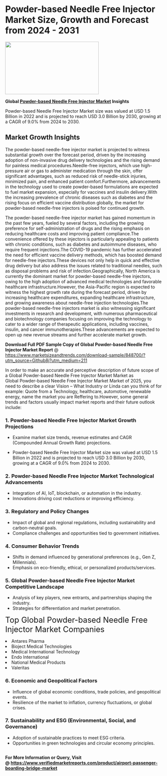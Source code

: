 <H1>Powder-based Needle Free Injector Market Size, Growth and Forecast from 2024 - 2031</H1><img class="aligncenter size-medium wp-image-584254" src="https://thirdeyenews.in/wp-content/uploads/2024/09/Global-Market-Research-300x168.jpeg" alt="" width="300" height="168" /><p><strong>Global&nbsp;<a href="https://www.marketsizeandtrends.com/download-sample/848700/?utm_source=Github8j?utm_medium=211">Powder-based Needle Free Injector Market</a> Insights</strong></p><p>Powder-based Needle Free Injector Market size was valued at USD 1.5 Billion in 2022 and is projected to reach USD 3.0 Billion by 2030, growing at a CAGR of 9.0% from 2024 to 2030.</p><p><h2>Market Growth Insights</h2> <p>The powder-based needle-free injector market is projected to witness substantial growth over the forecast period, driven by the increasing adoption of non-invasive drug delivery technologies and the rising demand for painless medical procedures.Needle-free injectors, which use high-pressure air or gas to administer medication through the skin, offer significant advantages, such as reduced risk of needle-stick injuries, minimized pain, and enhanced patient comfort.Furthermore, advancements in the technology used to create powder-based formulations are expected to fuel market expansion, especially for vaccines and insulin delivery.With the increasing prevalence of chronic diseases such as diabetes and the rising focus on efficient vaccine distribution globally, the market for powder-based needle-free injectors is poised for continued growth.</p> <p>The powder-based needle-free injector market has gained momentum in the past few years, fueled by several factors, including the growing preference for self-administration of drugs and the rising emphasis on reducing healthcare costs and improving patient compliance.The convenience offered by these injectors is particularly appealing to patients with chronic conditions, such as diabetes and autoimmune diseases, who require frequent injections.The COVID-19 pandemic has further accelerated the need for efficient vaccine delivery methods, which has boosted demand for needle-free injectors.These devices not only help in quick and effective drug delivery but also address the issues related to traditional needles, such as disposal problems and risk of infection.Geographically, North America is currently the dominant market for powder-based needle-free injectors, owing to the high adoption of advanced medical technologies and favorable healthcare infrastructure.However, the Asia-Pacific region is expected to witness the highest growth rate during the forecast period, driven by increasing healthcare expenditures, expanding healthcare infrastructure, and growing awareness about needle-free injection technologies.The powder-based needle-free injectors market is also witnessing significant investments in research and development, with numerous pharmaceutical and biotechnology companies focusing on improving the technology to cater to a wider range of therapeutic applications, including vaccines, insulin, and cancer immunotherapies.These advancements are expected to open up new revenue streams and further accelerate market growth.</p> <p><span class=""><strong>Download Full PDF Sample Copy of Global Powder-based Needle Free Injector Market Report</strong> @ <a href="https://www.marketsizeandtrends.com/download-sample/848700/?utm_source=Github8j?utm_medium=211" target="_blank">https://www.marketsizeandtrends.com/download-sample/848700/?utm_source=Github8j?utm_medium=211</a></span></p><p>In order to make an accurate and perceptive description of future scope of a Global&nbsp;Powder-based Needle Free Injector Market Market as Global&nbsp;Powder-based Needle Free Injector Market Market of 2025, you need to describe a clear Vision &ndash; What Industry or Linda can you think of for example: Quote from a Technology, healthcare, automotive, renewable energy, name the market you are Reffering to.However, some general trends and factors usually impact market reports and their future outlook include:</p><h3>1.&nbsp;<strong>Powder-based Needle Free Injector Market Growth Projections</strong></h3><ul><li>Examine market size trends, revenue estimates and CAGR (Compounded Annual Growth Rate) projections.</li><li><p>Powder-based Needle Free Injector Market size was valued at USD 1.5 Billion in 2022 and is projected to reach USD 3.0 Billion by 2030, growing at a CAGR of 9.0% from 2024 to 2030.</p></li></ul><h3>2.&nbsp;<strong>Powder-based Needle Free Injector Market Technological Advancements</strong></h3><ul><li>Integration of AI, IoT, blockchain, or automation in the industry.</li><li>Innovations driving cost reductions or improving efficiency.</li></ul><h3>3.&nbsp;<strong>Regulatory and Policy Changes</strong></h3><ul><li>Impact of global and regional regulations, including sustainability and carbon-neutral goals.</li><li>Compliance challenges and opportunities tied to government initiatives.</li></ul><h3>4.&nbsp;<strong>Consumer Behavior Trends</strong></h3><ul><li>Shifts in demand influenced by generational preferences (e.g., Gen Z, Millennials).</li><li>Emphasis on eco-friendly, ethical, or personalized products/services.</li></ul><h3>5.&nbsp;<strong>Global Powder-based Needle Free Injector Market Competitive Landscape</strong></h3><ul><li>Analysis of key players, new entrants, and partnerships shaping the industry.</li><li>Strategies for differentiation and market penetration.</li></ul><p data-pm-slice="1 1 []"><span style="color: inherit; font-family: inherit; font-size: 25px;">Top Global Powder-based Needle Free Injector Market Companies</span></p><div class="" data-test-id=""><p><li>Antares Pharma</li><li> Bioject Medical Technologies</li><li> Medical International Technology</li><li> Endo International</li><li> National Medical Products</li><li> Valeritas</li></p></div><h3>6.&nbsp;<strong>Economic and Geopolitical Factors</strong></h3><ul><li>Influence of global economic conditions, trade policies, and geopolitical events.</li><li>Resilience of the market to inflation, currency fluctuations, or global crises.</li></ul><h3>7.&nbsp;<strong>Sustainability and ESG (Environmental, Social, and Governance)</strong></h3><ul><li>Adoption of sustainable practices to meet ESG criteria.</li><li>Opportunities in green technologies and circular economy principles.</li></ul><h2><strong style="font-size: 14px;">For More Information or Query, Visit @&nbsp;</strong><a style="background-color: #ffffff; font-size: 14px;" href="https://www.marketsizeandtrends.com/report/powder-based-needle-free-injector-market/" target="_blank">https://www.verifiedmarketreports.com/product/airport-passenger-boarding-bridge-market</a></h2>